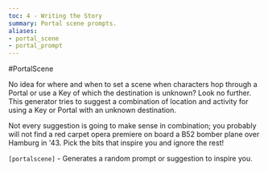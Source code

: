 ```yaml
---
toc: 4 - Writing the Story
summary: Portal scene prompts.
aliases:
- portal_scene
- portal_prompt
---
```

#PortalScene

No idea for where and when to set a scene when characters hop through a Portal or use a Key of which the destination is unknown? Look no further. This generator tries to suggest a combination of location and activity for using a Key or Portal with an unknown destination. 

Not every suggestion is going to make sense in combination; you probably will not find a red carpet opera premiere on board a B52 bomber plane over Hamburg in '43. Pick the bits that inspire you and ignore the rest!

`[portalscene]` - Generates a random prompt or suggestion to inspire you.